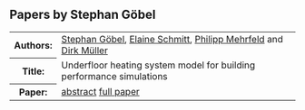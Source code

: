 ## Papers by Stephan Göbel
<table>
<tr><th>Authors:</th>
<td>
<a href="/proceedings/authors/StephanGobel">Stephan Göbel</a>, <a href="/proceedings/authors/ElaineSchmitt">Elaine Schmitt</a>, <a href="/proceedings/authors/PhilippMehrfeld">Philipp Mehrfeld</a> and <a href="/proceedings/authors/DirkMuller">Dirk Müller</a></td>
</tr>
<tr><th>Title:</th>
<td>Underfloor heating system model for building performance simulations</td>
</tr>
<tr><th>Paper:</th>
<td><a href="/abstracts/abstract_4B_4">abstract</a> <a href="/proceedings/papers/Modelica2021session4B_paper4.pdf">full paper</a></td>
</tr>
</table>
